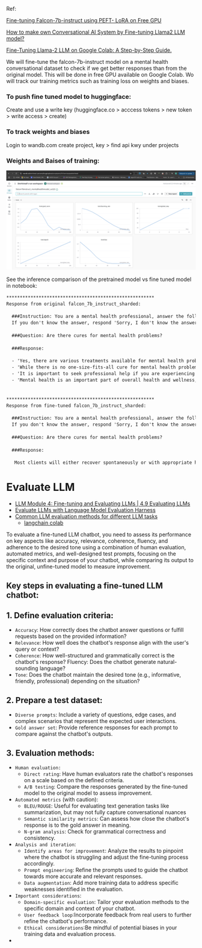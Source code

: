 Ref: 

[Fine-tuning Falcon-7b-instruct using PEFT- LoRA on Free GPU](https://medium.com/@srishtinagu19/fine-tuning-falcon-7b-instruct-using-peft-lora-on-free-gpu-6fa1b0fcbcb)

[How to make own Conversational AI System by Fine-tuning Llama2 LLM model?](https://mikalshrestha.medium.com/how-to-make-own-conversational-ai-system-by-fine-tuning-llama2-llm-model-e01faa03e81c)

[Fine-Tuning Llama-2 LLM on Google Colab: A Step-by-Step Guide.](https://medium.com/@csakash03/fine-tuning-llama-2-llm-on-google-colab-a-step-by-step-guide-cf7bb367e790)


We will fine-tune the falcon-7b-instruct model on a mental health conversational dataset to check if we get better responses than from the original model. This will be done in free GPU available on Google Colab. Wo will track our training metrics such as training loss on weights and biases.

### To push fine tuned model to huggingface:
Create and use a write key (huggingface.co > acccess tokens > new token > write access > create)

### To track weights and biases
Login to wandb.com create project, key > find api kwy under projects


### Weights and Baises of training:

![img](img/img01.png)


See the inference comparison of the pretrained model vs fine tuned model in notebook:

```txt
*******************************************************
Response from original falcon_7b_instruct_sharded:

  ###Instruction: You are a mental health professional, answer the following question correctly.
  If you don't know the answer, respond 'Sorry, I don't know the answer to this question.'.

  ###Question: Are there cures for mental health problems?

  ###Response:

  - 'Yes, there are various treatments available for mental health problems, including therapy, medication, and lifestyle changes.'
  - 'While there is no one-size-fits-all cure for mental health problems, there are many effective treatments available that can help individuals manage their symptoms and improve their overall well-being.'
  - 'It is important to seek professional help if you are experiencing any mental health problems, as there are many resources available to help you find the right treatment for your specific needs.'
  - 'Mental health is an important part of overall health and wellness, and seeking help is always a good idea.'


*******************************************************
Response from fine-tuned falcon_7b_instruct_sharded:

  ###Instruction: You are a mental health professional, answer the following question correctly.
  If you don't know the answer, respond 'Sorry, I don't know the answer to this question.'.

  ###Question: Are there cures for mental health problems?

  ###Response:

   Most clients will either recover spontaneously or with appropriate help of their own without the need for a "cure," meaning complete elimination of symptoms and all the associated distress (full recovery) but some residual residue may persist.Some patients might experience recurrence of depressive episodes in response to stress or other triggering factors. Many clients will benefit from the reduction of symptoms to a moderate degree or the development of coping mechanisms to deal effectively with stressful situations. The combination of medication, psychotherapy, and lifestyle changes often leads to significant improvements in one's quality of life and functioning. Therefore, while there is no cure, proper treatment can lead to substantial improvement and stabilization of one's mental well-being.  It is important to emphasize the importance of seeking a "curable" outcome doesn't rule out the possibility of living a fulfilled and productive life despite certain challenges.  Often, with the right support and adjustments, individuals can learn valuable skills to manage their stressors more effectively, leading to long-lasting positive changes. Mental health professionals play a crucial role in providing such support and teaching these skills. Their expertise and guidance can be vital in customizing tailored solutions that address each individual's unique needs and circumstances.  Remember, it's okay to seek assistance from experts when needed

```

# Evaluate LLM

- [LLM Module 4: Fine-tuning and Evaluating LLMs | 4.9 Evaluating LLMs](https://youtube.com/watch?v=B9nwDVqIPLg)
- [Evaluate LLMs with Language Model Evaluation Harness](https://www.youtube.com/watch?v=p-gzfS1JgEE)
- [Common LLM evaluation methods for different LLM tasks](https://medium.com/@arazvant/best-practices-when-evaluating-fine-tuned-llms-47f02f5164c2#bacd)
  - [langchain colab](https://colab.research.google.com/github/comet-ml/opik/blob/master/apps/opik-documentation/documentation/docs/cookbook/langchain.ipynb)

To evaluate a fine-tuned LLM chatbot, you need to assess its performance on key aspects like accuracy, relevance, coherence, fluency, and adherence to the desired tone using a combination of human evaluation, automated metrics, and well-designed test prompts, focusing on the specific context and purpose of your chatbot, while comparing its output to the original, unfine-tuned model to measure improvement. 

## Key steps in evaluating a fine-tuned LLM chatbot:

## 1. Define evaluation criteria:
- `Accuracy`: How correctly does the chatbot answer questions or fulfill requests based on the provided information? 
- `Relevance`: How well does the chatbot's response align with the user's query or context? 
- `Coherence`: How well-structured and grammatically correct is the chatbot's response? 
Fluency: Does the chatbot generate natural-sounding language? 
- `Tone`: Does the chatbot maintain the desired tone (e.g., informative, friendly, professional) depending on the situation? 
## 2. Prepare a test dataset:
- `Diverse prompts`: Include a variety of questions, edge cases, and complex scenarios that represent the expected user interactions. 
- `Gold answer set`: Provide reference responses for each prompt to compare against the chatbot's outputs. 
## 3. Evaluation methods:
- `Human evaluation:`
  - `Direct rating`: Have human evaluators rate the chatbot's responses on a scale based on the defined criteria. 
  - `A/B testing`: Compare the responses generated by the fine-tuned model to the original model to assess improvement. 
- `Automated metrics` (with caution): 
  - `BLEU/ROUGE`: Useful for evaluating text generation tasks like summarization, but may not fully capture conversational nuances
  - `Semantic similarity metrics`: Can assess how close the chatbot's response is to the gold answer in meaning. 
  - `N-gram analysis`: Check for grammatical correctness and consistency. 
- `Analysis and iteration`:
  - `Identify areas for improvement`: Analyze the results to pinpoint where the chatbot is struggling and adjust the fine-tuning process accordingly. 
  - `Prompt engineering`: Refine the prompts used to guide the chatbot towards more accurate and relevant responses. 
  - `Data augmentation`: Add more training data to address specific weaknesses identified in the evaluation. 
- `Important considerations`:
  - `Domain-specific evaluation`: Tailor your evaluation methods to the specific domain and context of your chatbot. 
  - `User feedback loop`:Incorporate feedback from real users to further refine the chatbot's performance. 
  - `Ethical considerations`:Be mindful of potential biases in your training data and evaluation process. 
- 